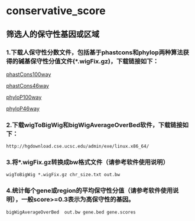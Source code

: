 # conservative_score
## 筛选人的保守性基因或区域

### 1.下载人保守性分数文件，包括基于phastcons和phylop两种算法获得的碱基保守性分值文件(*.wigFix.gz)，下载链接如下：
[phastCons100way](ftp://hgdownload.cse.ucsc.edu/goldenPath/hg19/phastCons100way/hg19.100way.phastCons/)

[phastCons46way](ftp://hgdownload.cse.ucsc.edu/goldenPath/hg19/phastCons46way)

[phyloP100way](ftp://hgdownload.cse.ucsc.edu/goldenPath/hg19/phyloP100way/hg19.100way.phyloP100way)

[phyloP46way](http://hgdownload.cse.ucsc.edu/goldenPath/hg19/phyloP46way/)
### 2.下载wigToBigWig和bigWigAverageOverBed软件，下载链接如下：
    
    http://hgdownload.cse.ucsc.edu/admin/exe/linux.x86_64/

### 3.将*.wigFix.gz转换成bw格式文件（请参考软件使用说明）

    wigToBigWig *.wigFix.gz chr_size.txt out.bw 
    
### 4.统计每个gene或region的平均保守性分值（请参考软件使用说明），一般score>=0.3表示为高保守性的基因。
    
    bigWigAverageOverBed  out.bw gene.bed gene.scores
    
